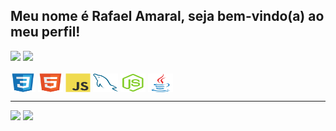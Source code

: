 ## Meu nome é Rafael Amaral, seja bem-vindo(a) ao meu perfil! 

<div>
  <img height="180em" src="https://github-readme-stats.vercel.app/api?username=rafaelamaral98&show_icons=true&theme=react&include_all_commits=true&count_private=true">
  <img height="180em" src="https://github-readme-stats.vercel.app/api/top-langs/?username=rafaelamaral98&layout=compact&langs_count=16&theme=react">
</div><br/>

<div style:"display: inline-block">
  <a href="https://www.w3schools.com/css/" target="_blank"><img align="center" src="https://raw.githubusercontent.com/devicons/devicon/master/icons/css3/css3-original.svg" alt="CSS3" title="CSS3" height="30" width="40"/></a>
  <a href="https://www.w3schools.com/html/" target="_blank"><img align="center" src="https://raw.githubusercontent.com/devicons/devicon/master/icons/html5/html5-original.svg" alt="HTML5" title="HTML5" height="30" width="40"/></a>
  <a href="https://www.javascript.com/" target="_blank"><img align="center" src="https://raw.githubusercontent.com/devicons/devicon/master/icons/javascript/javascript-original.svg" alt="JavaScript" title="JavaScript" height="30" width="40"/></a>
    <a href="https://www.mysql.com/" target="_blank"><img align="center" src="https://raw.githubusercontent.com/devicons/devicon/master/icons/mysql/mysql-original.svg" alt="MySQL" title="MySQL" height="30" width="40"/></a>
  <a href="https://nodejs.org/pt-br/" target="_blank"><img align="center" src="https://raw.githubusercontent.com/devicons/devicon/master/icons/nodejs/nodejs-original.svg" alt="Node.js" title="Node.js" height="30" width="40"/></a>
  <a href="https://www.java.com/pt-BR/" target="_blank"><img align="center" src="https://raw.githubusercontent.com/devicons/devicon/master/icons/java/java-original.svg" alt="Java" title="Java" height="30" width="40"/></a>
</div><hr>

<div style:"display: inline-block">
  <a href ="mailto: rafaelamaralpessoa658@gmail.com"><img src="https://img.shields.io/badge/-Gmail-%23EA4335?style=flat-square&logo=gmail&logoColor=white" target="_blank"></a>
  <a href="https://www.linkedin.com/in/rafaelamaral98/"><img src="https://img.shields.io/badge/-LinkedIn-%230077B5?style=flat-square&logo=linkedin&logoColor=white" target="_blank"></a>
</div>

